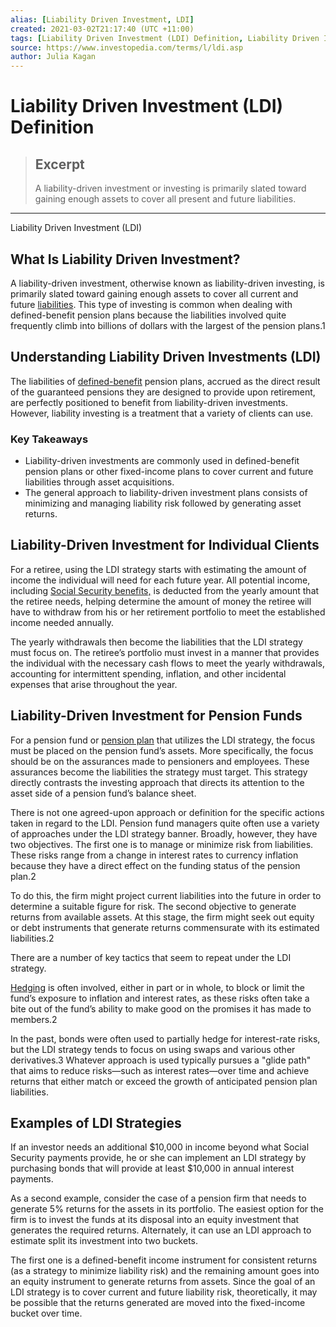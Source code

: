 ```yaml
---
alias: [Liability Driven Investment, LDI]
created: 2021-03-02T21:17:40 (UTC +11:00)
tags: [Liability Driven Investment (LDI) Definition, Liability Driven Investment (LDI)]
source: https://www.investopedia.com/terms/l/ldi.asp
author: Julia Kagan
---
```


# Liability Driven Investment (LDI) Definition

> ## Excerpt
> A liability-driven investment or investing is primarily slated toward gaining enough assets to cover all present and future liabilities.

---

Liability Driven Investment (LDI)
## What Is Liability Driven Investment?

A liability-driven investment, otherwise known as liability-driven investing, is primarily slated toward gaining enough assets to cover all current and future [liabilities](https://www.investopedia.com/terms/l/liability.asp). This type of investing is common when dealing with defined-benefit pension plans because the liabilities involved quite frequently climb into billions of dollars with the largest of the pension plans.1

## Understanding Liability Driven Investments (LDI)

The liabilities of [defined-benefit](https://www.investopedia.com/terms/d/definedbenefitpensionplan.asp) pension plans, accrued as the direct result of the guaranteed pensions they are designed to provide upon retirement, are perfectly positioned to benefit from liability-driven investments. However, liability investing is a treatment that a variety of clients can use.

### Key Takeaways

-   Liability-driven investments are commonly used in defined-benefit pension plans or other fixed-income plans to cover current and future liabilities through asset acquisitions.
-   The general approach to liability-driven investment plans consists of minimizing and managing liability risk followed by generating asset returns.

## Liability-Driven Investment for Individual Clients

For a retiree, using the LDI strategy starts with estimating the amount of income the individual will need for each future year. All potential income, including [Social Security benefits,](https://www.investopedia.com/terms/s/social-security-benefits.asp) is deducted from the yearly amount that the retiree needs, helping determine the amount of money the retiree will have to withdraw from his or her retirement portfolio to meet the established income needed annually.

The yearly withdrawals then become the liabilities that the LDI strategy must focus on. The retiree’s portfolio must invest in a manner that provides the individual with the necessary cash flows to meet the yearly withdrawals, accounting for intermittent spending, inflation, and other incidental expenses that arise throughout the year.

## Liability-Driven Investment for Pension Funds

For a pension fund or [pension plan](https://www.investopedia.com/terms/p/pensionplan.asp) that utilizes the LDI strategy, the focus must be placed on the pension fund’s assets. More specifically, the focus should be on the assurances made to pensioners and employees. These assurances become the liabilities the strategy must target. This strategy directly contrasts the investing approach that directs its attention to the asset side of a pension fund’s balance sheet.

There is not one agreed-upon approach or definition for the specific actions taken in regard to the LDI. Pension fund managers quite often use a variety of approaches under the LDI strategy banner. Broadly, however, they have two objectives. The first one is to manage or minimize risk from liabilities. These risks range from a change in interest rates to currency inflation because they have a direct effect on the funding status of the pension plan.2

To do this, the firm might project current liabilities into the future in order to determine a suitable figure for risk. The second objective to generate returns from available assets. At this stage, the firm might seek out equity or debt instruments that generate returns commensurate with its estimated liabilities.2

There are a number of key tactics that seem to repeat under the LDI strategy.

[Hedging](https://www.investopedia.com/articles/optioninvestor/07/hedging-intro.asp) is often involved, either in part or in whole, to block or limit the fund’s exposure to inflation and interest rates, as these risks often take a bite out of the fund’s ability to make good on the promises it has made to members.2

In the past, bonds were often used to partially hedge for interest-rate risks, but the LDI strategy tends to focus on using swaps and various other derivatives.3 Whatever approach is used typically pursues a "glide path" that aims to reduce risks—such as interest rates—over time and achieve returns that either match or exceed the growth of anticipated pension plan liabilities.

## Examples of LDI Strategies

If an investor needs an additional $10,000 in income beyond what Social Security payments provide, he or she can implement an LDI strategy by purchasing bonds that will provide at least $10,000 in annual interest payments.

As a second example, consider the case of a pension firm that needs to generate 5% returns for the assets in its portfolio. The easiest option for the firm is to invest the funds at its disposal into an equity investment that generates the required returns. Alternately, it can use an LDI approach to estimate split its investment into two buckets.

The first one is a defined-benefit income instrument for consistent returns (as a strategy to minimize liability risk) and the remaining amount goes into an equity instrument to generate returns from assets. Since the goal of an LDI strategy is to cover current and future liability risk, theoretically, it may be possible that the returns generated are moved into the fixed-income bucket over time.
